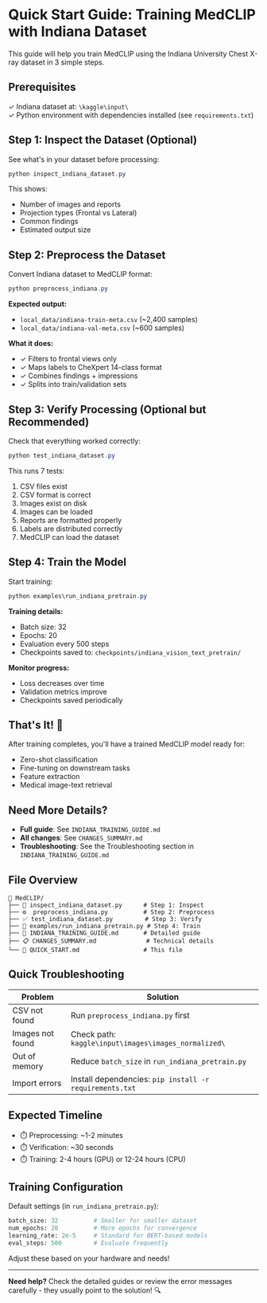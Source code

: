# Quick Start Guide: Training MedCLIP with Indiana Dataset

This guide will help you train MedCLIP using the Indiana University Chest X-ray dataset in 3 simple steps.

## Prerequisites

✓ Indiana dataset at: `\kaggle\input\`  
✓ Python environment with dependencies installed (see `requirements.txt`)

## Step 1: Inspect the Dataset (Optional)

See what's in your dataset before processing:

```powershell
python inspect_indiana_dataset.py
```

This shows:
- Number of images and reports
- Projection types (Frontal vs Lateral)
- Common findings
- Estimated output size

## Step 2: Preprocess the Dataset

Convert Indiana dataset to MedCLIP format:

```powershell
python preprocess_indiana.py
```

**Expected output:**
- `local_data/indiana-train-meta.csv` (~2,400 samples)
- `local_data/indiana-val-meta.csv` (~600 samples)

**What it does:**
- ✓ Filters to frontal views only
- ✓ Maps labels to CheXpert 14-class format
- ✓ Combines findings + impressions
- ✓ Splits into train/validation sets

## Step 3: Verify Processing (Optional but Recommended)

Check that everything worked correctly:

```powershell
python test_indiana_dataset.py
```

This runs 7 tests:
1. CSV files exist
2. CSV format is correct
3. Images exist on disk
4. Images can be loaded
5. Reports are formatted properly
6. Labels are distributed correctly
7. MedCLIP can load the dataset

## Step 4: Train the Model

Start training:

```powershell
python examples\run_indiana_pretrain.py
```

**Training details:**
- Batch size: 32
- Epochs: 20
- Evaluation every 500 steps
- Checkpoints saved to: `checkpoints/indiana_vision_text_pretrain/`

**Monitor progress:**
- Loss decreases over time
- Validation metrics improve
- Checkpoints saved periodically

## That's It! 🎉

After training completes, you'll have a trained MedCLIP model ready for:
- Zero-shot classification
- Fine-tuning on downstream tasks
- Feature extraction
- Medical image-text retrieval

## Need More Details?

- **Full guide**: See `INDIANA_TRAINING_GUIDE.md`
- **All changes**: See `CHANGES_SUMMARY.md`
- **Troubleshooting**: See the Troubleshooting section in `INDIANA_TRAINING_GUIDE.md`

## File Overview

```
📁 MedCLIP/
├── 🚀 inspect_indiana_dataset.py      # Step 1: Inspect
├── ⚙️  preprocess_indiana.py          # Step 2: Preprocess
├── ✅ test_indiana_dataset.py         # Step 3: Verify
├── 🎯 examples/run_indiana_pretrain.py # Step 4: Train
├── 📖 INDIANA_TRAINING_GUIDE.md       # Detailed guide
├── 📋 CHANGES_SUMMARY.md              # Technical details
└── 📄 QUICK_START.md                  # This file
```

## Quick Troubleshooting

| Problem | Solution |
|---------|----------|
| CSV not found | Run `preprocess_indiana.py` first |
| Images not found | Check path: `kaggle\input\images\images_normalized\` |
| Out of memory | Reduce `batch_size` in `run_indiana_pretrain.py` |
| Import errors | Install dependencies: `pip install -r requirements.txt` |

## Expected Timeline

- ⏱️ Preprocessing: ~1-2 minutes
- ⏱️ Verification: ~30 seconds
- ⏱️ Training: 2-4 hours (GPU) or 12-24 hours (CPU)

## Training Configuration

Default settings (in `run_indiana_pretrain.py`):

```python
batch_size: 32          # Smaller for smaller dataset
num_epochs: 20          # More epochs for convergence
learning_rate: 2e-5     # Standard for BERT-based models
eval_steps: 500         # Evaluate frequently
```

Adjust these based on your hardware and needs!

---

**Need help?** Check the detailed guides or review the error messages carefully - they usually point to the solution! 🔍
